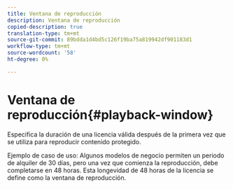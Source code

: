 ```yaml
---
title: Ventana de reproducción
description: Ventana de reproducción
copied-description: true
translation-type: tm+mt
source-git-commit: 89bdda1d4bd5c126f19ba75a819942df901183d1
workflow-type: tm+mt
source-wordcount: '58'
ht-degree: 0%

---
```



# Ventana de reproducción{#playback-window}

Especifica la duración de una licencia válida después de la primera vez que se utiliza para reproducir contenido protegido.

Ejemplo de caso de uso: Algunos modelos de negocio permiten un periodo de alquiler de 30 días, pero una vez que comienza la reproducción, debe completarse en 48 horas. Esta longevidad de 48 horas de la licencia se define como la ventana de reproducción.
